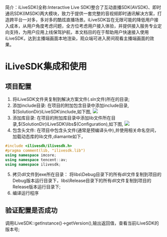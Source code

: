 ﻿
简介：iLiveSDK(全称:Interactive Live SDK)整合了互动直播SDK(AVSDK)、即时通讯SDK(IMSDK)两大模块，致力于提供一套完整的音视频即时通讯解决方案，打造跨平台一对多，多对多的酷炫直播场景。iLiveSDK旨在无限可能的降低用户接入成本，从用户角度考虑问题，全方位考虑用户接入体验，并提供接入服务专业定向支持，为用户应用上线保驾护航，本文档目的在于帮助用户快速接入使用iLiveSDK，达到主播端画面本地渲染，观众端可进入房间观看主播端画面的效果。

# iLiveSDK集成和使用
## 项目配置
1. 将iLiveSDK文件夹复制到解决方案文件(.sln文件)所在的目录;
2. 添加include目录:
	在项目的附加包含目录中添加include目录, $(SolutionDir)iLiveSDK\include,如下图,
 ![](include)
3. 添加库目录:
 在项目的附加库目录中添加lib文件所在目录,$(SolutionDir)iLiveSDK\libs\$(Configuration),如下图,
 ![](libs)
4. 包含头文件:
 在项目中包含头文件(通常是预编译头中),并使用相关命名空间，加载动态库的lib文件,diamante如下，
```C++
#include <ilivesdk/ilivesdk.h>
#pragma comment(lib, "ilivesdk.lib")
using namespace imcore;
using namespace tencent::av;
using namespace ilivesdk;
```
5. 拷贝dll文件到exe所在目录：
 将libs\Debug目录下的所有dll文件复制到项目的Debug版本运行目录下，libs\Release目录下的所有dll文件复制到项目的Release版本运行目录下;
6. 编译运行程序
## 验证配置是否成功
调用iLiveSDK::getInstance()->getVersion(),输出返回值，查看当前iLiveSDK的版本号;



